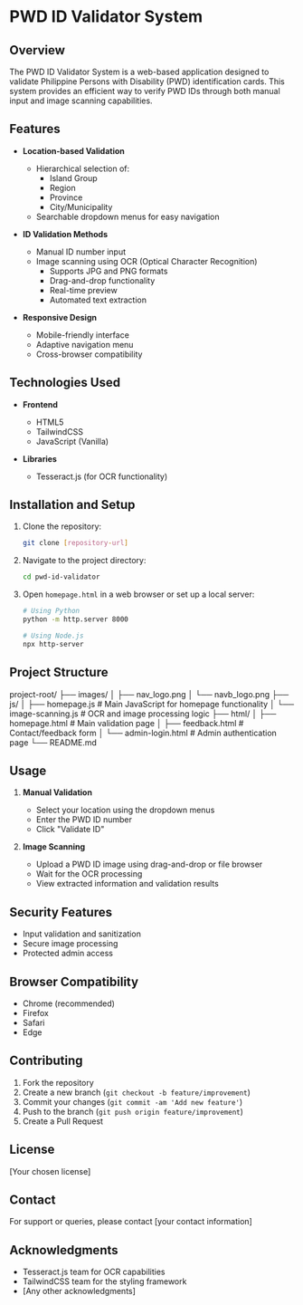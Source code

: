 # PWD ID Validator System

## Overview
The PWD ID Validator System is a web-based application designed to validate Philippine Persons with Disability (PWD) identification cards. This system provides an efficient way to verify PWD IDs through both manual input and image scanning capabilities.

## Features
- **Location-based Validation**
  - Hierarchical selection of:
    - Island Group
    - Region
    - Province
    - City/Municipality
  - Searchable dropdown menus for easy navigation

- **ID Validation Methods**
  - Manual ID number input
  - Image scanning using OCR (Optical Character Recognition)
    - Supports JPG and PNG formats
    - Drag-and-drop functionality
    - Real-time preview
    - Automated text extraction

- **Responsive Design**
  - Mobile-friendly interface
  - Adaptive navigation menu
  - Cross-browser compatibility

## Technologies Used
- **Frontend**
  - HTML5
  - TailwindCSS
  - JavaScript (Vanilla)

- **Libraries**
  - Tesseract.js (for OCR functionality)

## Installation and Setup
1. Clone the repository:
   ```bash
   git clone [repository-url]
   ```

2. Navigate to the project directory:
   ```bash
   cd pwd-id-validator
   ```

3. Open `homepage.html` in a web browser or set up a local server:
   ```bash
   # Using Python
   python -m http.server 8000
   
   # Using Node.js
   npx http-server
   ```

## Project Structure
project-root/
├── images/
│ ├── nav_logo.png
│ └── navb_logo.png
├── js/
│ ├── homepage.js # Main JavaScript for homepage functionality
│ └── image-scanning.js # OCR and image processing logic
├── html/
│ ├── homepage.html # Main validation page
│ ├── feedback.html # Contact/feedback form
│ └── admin-login.html # Admin authentication page
└── README.md

## Usage
1. **Manual Validation**
   - Select your location using the dropdown menus
   - Enter the PWD ID number
   - Click "Validate ID"

2. **Image Scanning**
   - Upload a PWD ID image using drag-and-drop or file browser
   - Wait for the OCR processing
   - View extracted information and validation results

## Security Features
- Input validation and sanitization
- Secure image processing
- Protected admin access

## Browser Compatibility
- Chrome (recommended)
- Firefox
- Safari
- Edge

## Contributing
1. Fork the repository
2. Create a new branch (`git checkout -b feature/improvement`)
3. Commit your changes (`git commit -am 'Add new feature'`)
4. Push to the branch (`git push origin feature/improvement`)
5. Create a Pull Request

## License
[Your chosen license]

## Contact
For support or queries, please contact [your contact information]

## Acknowledgments
- Tesseract.js team for OCR capabilities
- TailwindCSS team for the styling framework
- [Any other acknowledgments]
